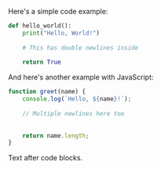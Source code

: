 Here's a simple code example:

```python
def hello_world():
    print("Hello, World!")
    
    # This has double newlines inside
    
    return True
```

And here's another example with JavaScript:

```javascript
function greet(name) {
    console.log(`Hello, ${name}!`);
    
    // Multiple newlines here too
    
    
    return name.length;
}
```

Text after code blocks.